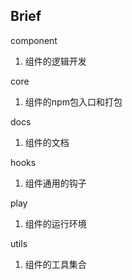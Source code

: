 ## Brief

component
  1. 组件的逻辑开发

core 
  1. 组件的npm包入口和打包

docs
  1. 组件的文档

hooks
  1. 组件通用的钩子

play
  1. 组件的运行环境

utils
  1. 组件的工具集合
